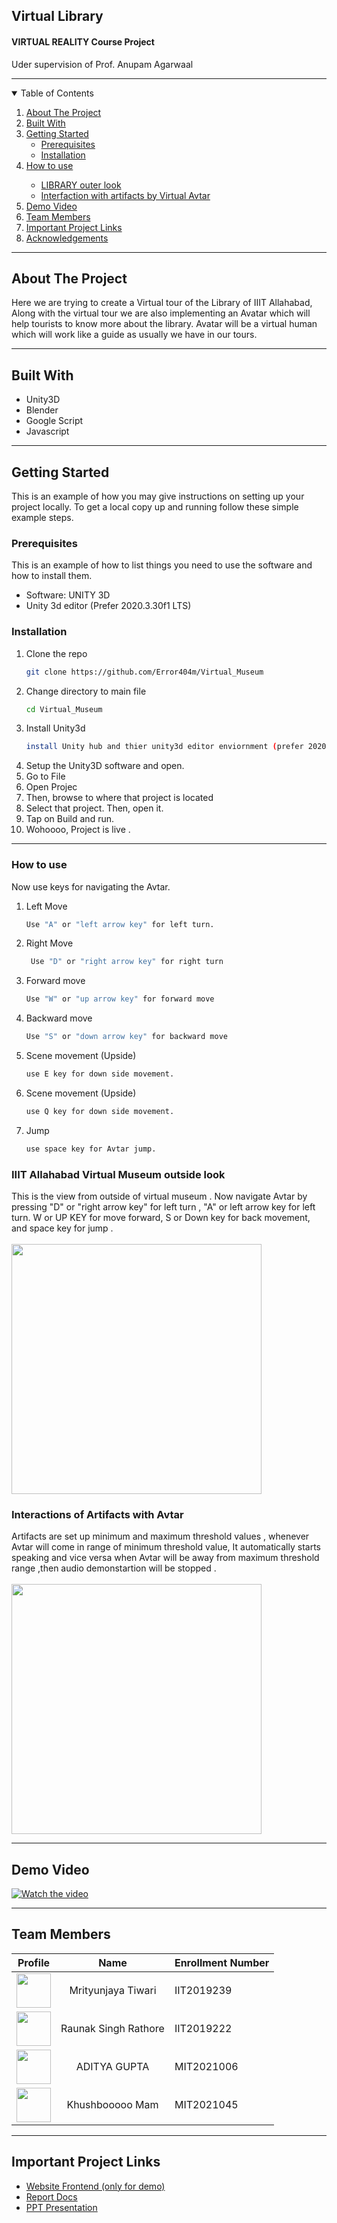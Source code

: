 ## Virtual Library
#### VIRTUAL REALITY Course Project
Uder supervision of Prof. Anupam Agarwaal
<hr>

<!-- TABLE OF CONTENTS -->
<details open="open">
  <summary>Table of Contents</summary>
  <ol>
    <li>
      <a href="#about-the-project">About The Project</a>
    </li>
    <li><a href="#built-with">Built With</a></li>
    <li>
      <a href="#getting-started">Getting Started</a>
      <ul>
        <li><a href="#prerequisites">Prerequisites</a></li>
        <li><a href="#installation">Installation</a></li>
      </ul>
    </li>
    <li><a href="#how-to-use">How to use</a></li>
    <ul>
        <li><a href="#iiit-allahabad-virtual-museum-outside-look">LIBRARY outer look</a></li>
        <li><a href="#interactions-of-artifacts-with-avtar">Interfaction with artifacts by Virtual Avtar</a></li>
      </ul>
     <li><a href="#demo-video">Demo Video</a></li>
     <li><a href="#team-members">Team Members</a></li>
     <li><a href="#important-project-links">Important Project Links</a></li>
    <li><a href="#acknowledgements">Acknowledgements</a></li>
  </ol>
</details>
<hr>

## About The Project
Here we are trying to create a Virtual tour of the Library of IIIT Allahabad,  Along with the virtual tour we are also implementing an Avatar which will help tourists to know more about the library. Avatar will be a virtual human which will work like a guide as usually we have in our tours. 

<hr>

## Built With
<ul>
   <li>Unity3D</li>
   <li>Blender</li>
   <li>Google Script</li>
  <li>Javascript</li>
</ul>

<hr>

<!-- GETTING STARTED -->
## Getting Started

This is an example of how you may give instructions on setting up your project locally.
To get a local copy up and running follow these simple example steps.

### Prerequisites 

This is an example of how to list things you need to use the software and how to install them.
  * Software: UNITY 3D
  * Unity 3d editor (Prefer 2020.3.30f1 LTS)

 ### Installation

1. Clone the repo
   ```sh
   git clone https://github.com/Error404m/Virtual_Museum
   ```
2. Change directory to main file
   ```sh
   cd Virtual_Museum
   ```
3. Install Unity3d
   ```sh
   install Unity hub and thier unity3d editor enviornment (prefer 2020.3.30f1 LTS).
   ```
4. Setup the Unity3D software and open.
5. Go to File
6. Open Projec
7. Then, browse to where that project is located
8. Select that project. Then, open it.
9. Tap on Build and run.
10. Wohoooo, Project is live .
 

<hr>

<!-- Usage -->
### How to use
Now use keys for navigating the Avtar.

1. Left Move
   ```sh
   Use "A" or "left arrow key" for left turn.
   ```
2. Right Move
   ```sh
    Use "D" or "right arrow key" for right turn
   ```
3. Forward move
   ```sh
   Use "W" or "up arrow key" for forward move
   ```
4. Backward move
   ```sh
   Use "S" or "down arrow key" for backward move
   ```
5. Scene movement (Upside)
   ```sh
   use E key for down side movement.
   ```
6. Scene movement (Upside)
   ```sh
   use Q key for down side movement.
    ```
7. Jump
   ```sh
   use space key for Avtar jump.
   ```
   
### IIIT Allahabad Virtual Museum outside look
This is the view from outside of virtual museum .  Now navigate Avtar by pressing "D" or "right arrow key" for left turn , "A" or left arrow key for left turn. W or UP KEY for move forward, S or Down key for back movement, and space key for jump .
<br><br> <img src="demo/1.png"  height="400" />

### Interactions of Artifacts with Avtar
Artifacts are set up minimum and maximum threshold values , whenever Avtar will come in range of minimum threshold value, It automatically starts speaking and vice versa when Avtar will be away from maximum threshold range ,then audio demonstartion will be stopped .
<br><br> <img src="demo/2.png"  height="400" />
<!-- <br> <img src="demo/3.png"  height="370" /> -->

<!-- Usage -->
<hr>

## Demo Video
[![Watch the video](demo/4.png)](https://drive.google.com/file/d/1D_P6y_Q1rS1wJEiU-l4j0-WtrBpyqF4m/view?usp=sharing)

<hr>

<!-- Acknowledgements -->
## Team Members  
   
| Profile | Name | Enrollment Number | 
| :-------------: | :-------------: | ------------- |
| <img src='https://dbms.redixolabs.in/img/jprmbt1.jpeg' width='55' height='55'> | Mrityunjaya Tiwari| IIT2019239 
| <img src='https://dbms.redixolabs.in/img/RAUNAK.jpeg' width='55' height='55'> | Raunak Singh Rathore| IIT2019222
| <img src='https://dbms.redixolabs.in/img/20210429_210617.jpg' width='55' height='55'>| ADITYA GUPTA| MIT2021006  
| <img src='https://dbms.redixolabs.in/img/jyoti.jpeg' width='55' height='55'> | Khushbooooo Mam| MIT2021045

<hr>

<!-- Important Project Links -->
## Important Project Links
* [Website Frontend (only for demo) ](https://error404m.github.io/Virtual_Museum/)
* [Report Docs](https://error404m.github.io/Virtual_Museum/)
* [PPT Presentation](https://error404m.github.io/Virtual_Museum/)
